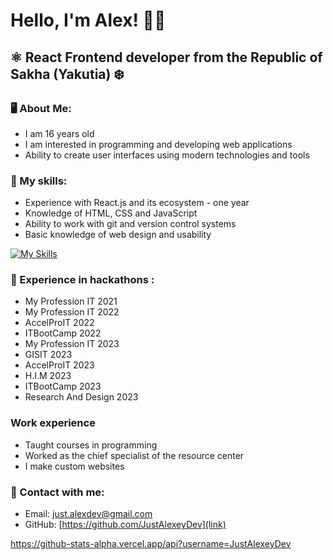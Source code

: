 # Hello, I'm Alex! 👋🏻

## ⚛️ React Frontend developer from the Republic of Sakha (Yakutia) ❄️

### 🖥️ About Me:

- I am 16 years old
- I am interested in programming and developing web applications
- Ability to create user interfaces using modern technologies and tools

### 🧠 My skills:

- Experience with React.js and its ecosystem - one year
- Knowledge of HTML, CSS and JavaScript
- Ability to work with git and version control systems
- Basic knowledge of web design and usability

[![My Skills](https://skillicons.dev/icons?i=js,html,css,react,figma,tailwindcss)](https://skillicons.dev)

### 💎 Experience in hackathons :

- My Profession IT 2021
- My Profession IT 2022
- AccelProIT 2022
- ITBootCamp 2022
- My Profession IT 2023
- GISIT 2023
- AccelProIT 2023
- H.I.M 2023
- ITBootCamp 2023
- Research And Design 2023

### Work experience

- Taught courses in programming
- Worked as the chief specialist of the resource center
- I make custom websites

### 📧 Contact with me:

- Email: just.alexdev@gmail.com
- GitHub: [https://github.com/JustAlexeyDev](link)

https://github-stats-alpha.vercel.app/api?username=JustAlexeyDev

